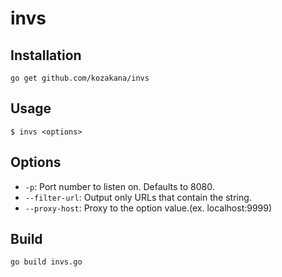 # invs

## Installation
```
go get github.com/kozakana/invs
```

## Usage

```
$ invs <options>
```

## Options
* `-p`: Port number to listen on. Defaults to 8080.
* `--filter-url`: Output only URLs that contain the string.
* `--proxy-host`: Proxy to the option value.(ex. localhost:9999)

## Build
```
go build invs.go
```

